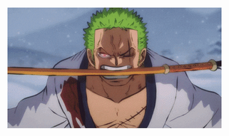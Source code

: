  &nbsp;  &nbsp;  &nbsp;  &nbsp; &nbsp; &nbsp; &nbsp; &nbsp;&nbsp;  &nbsp;  &nbsp;  &nbsp; &nbsp; &nbsp; &nbsp; &nbsp;&nbsp;  &nbsp;  &nbsp; &nbsp;  &nbsp;&nbsp;  &nbsp;&nbsp;  &nbsp;  ![](https://github.com/Ashil7/Ashil7/blob/main/zoro.gif)
